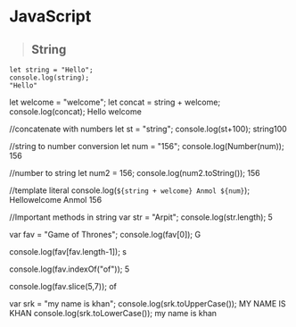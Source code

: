 # JavaScript

>## String
```
let string = "Hello";
console.log(string);
"Hello"
```

let welcome = "welcome";
let concat = string + welcome;
console.log(concat);
Hello welcome

//concatenate with numbers
let st = "string";
console.log(st+100);
string100

//string to number conversion
let num = "156";
console.log(Number(num));
156

//number to string
let num2 = 156;
console.log(num2.toString());
156

//template literal
console.log(`${string + welcome} Anmol ${num}`);
Hellowelcome Anmol 156

//Important methods in string
var str = "Arpit";
console.log(str.length);
5

var fav = "Game of Thrones";
console.log(fav[0]);
G

console.log(fav[fav.length-1]);
s

console.log(fav.indexOf("of"));
5

console.log(fav.slice(5,7));
of

var srk = "my name is khan";
console.log(srk.toUpperCase());
MY NAME IS KHAN
console.log(srk.toLowerCase());
my name is khan







